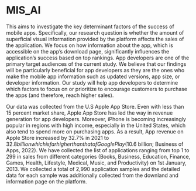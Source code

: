 # MIS_AI

This aims to investigate the key determinant factors of the success of mobile apps. 
Specifically, our research question is whether the amount of superficial visual information provided by the platform affects the sales of the application. 
We focus on how information about the app, which is accessible on the app’s download page, significantly influences the application’s success based on top rankings.
App developers are one of the primary target audiences of the current study. We believe that our findings will be particularly beneficial for app developers as they are the ones who make the mobile app information such as updated versions, app size, or developer information. 
Our study will help app developers to determine which factors to focus on or prioritize to encourage customers to purchase the apps (and therefore, reach higher sales).

Our data was collected from the U.S Apple App Store. Even with less than 15 percent market share, Apple App Store has led the way in revenue generation for app developers. Moreover, iPhone is becoming increasingly popular in regions with high income, especially in the United States, which also tend to spend more on purchasing apps. As a result, App revenue on Apple Store increased by 32.7% in 2021 to $32.8 billion which is far higher than that of Google Play ($10.6 billion; Business of Apps, 2022).
We have collected the list of applications ranging from top 1 to 299 in sales from different categories (Books, Business, Education, Finance, Games, Health, Lifestyle, Medical, Music, and Productivity) on 1st January, 2013. We collected a total of 2,990 application samples and the detailed data for each sample was additionally collected from the downland and information page on the platform.
